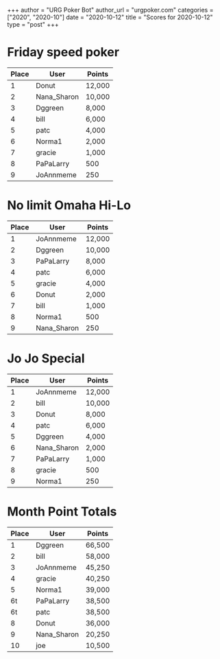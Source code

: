 +++
author = "URG Poker Bot"
author_url = "urgpoker.com"
categories = ["2020", "2020-10"]
date = "2020-10-12"
title = "Scores for 2020-10-12"
type = "post"
+++
# Friday speed poker

| Place | User | Points |
|-------|------|--------|
| 1 | Donut | 12,000 |
| 2 | Nana_Sharon | 10,000 |
| 3 | Dggreen | 8,000 |
| 4 | bill | 6,000 |
| 5 | patc | 4,000 |
| 6 | Norma1 | 2,000 |
| 7 | gracie | 1,000 |
| 8 | PaPaLarry | 500 |
| 9 | JoAnnmeme | 250 |

# No limit Omaha Hi-Lo

| Place | User | Points |
|-------|------|--------|
| 1 | JoAnnmeme | 12,000 |
| 2 | Dggreen | 10,000 |
| 3 | PaPaLarry | 8,000 |
| 4 | patc | 6,000 |
| 5 | gracie | 4,000 |
| 6 | Donut | 2,000 |
| 7 | bill | 1,000 |
| 8 | Norma1 | 500 |
| 9 | Nana_Sharon | 250 |

# Jo Jo Special

| Place | User | Points |
|-------|------|--------|
| 1 | JoAnnmeme | 12,000 |
| 2 | bill | 10,000 |
| 3 | Donut | 8,000 |
| 4 | patc | 6,000 |
| 5 | Dggreen | 4,000 |
| 6 | Nana_Sharon | 2,000 |
| 7 | PaPaLarry | 1,000 |
| 8 | gracie | 500 |
| 9 | Norma1 | 250 |

# Month Point Totals

| Place | User | Points |
|-------|------|--------|
| 1 | Dggreen | 66,500 |
| 2 | bill | 58,000 |
| 3 | JoAnnmeme | 45,250 |
| 4 | gracie | 40,250 |
| 5 | Norma1 | 39,000 |
| 6t | PaPaLarry | 38,500 |
| 6t | patc | 38,500 |
| 8 | Donut | 36,000 |
| 9 | Nana_Sharon | 20,250 |
| 10 | joe | 10,500 |
